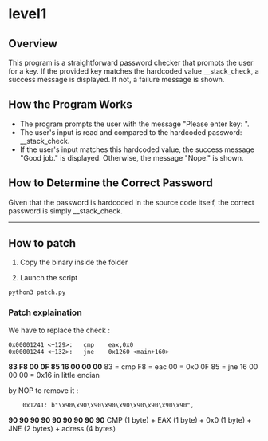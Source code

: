 # level1

## Overview
This program is a straightforward password checker that prompts the user for a key. If the provided key matches the hardcoded value __stack_check, a success message is displayed. If not, a failure message is shown.

## How the Program Works
- The program prompts the user with the message "Please enter key: ".
- The user's input is read and compared to the hardcoded password: __stack_check.
- If the user's input matches this hardcoded value, the success message "Good job." is displayed. Otherwise, the message "Nope." is shown.

## How to Determine the Correct Password
Given that the password is hardcoded in the source code itself, the correct password is simply __stack_check.

----

## How to patch

1. Copy the binary inside the folder

2. Launch the script

``python3 patch.py``

### Patch explaination

We have to replace the check :
````
0x00001241 <+129>:   cmp    eax,0x0
0x00001244 <+132>:   jne    0x1260 <main+160>
````
**83 F8 00 0F 85 16 00 00 00**
83 = cmp
F8 = eac
00 = 0x0
0F 85 = jne
16 00 00 00 = 0x16 in little endian

by NOP to remove it :
````
    0x1241: b"\x90\x90\x90\x90\x90\x90\x90\x90\x90",
````
**90 90 90 90 90 90 90 90 90**
CMP (1 byte) + EAX (1 byte) + 0x0 (1 byte) + JNE (2 bytes) + adress (4 bytes)

